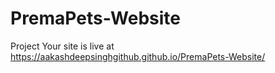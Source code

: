 # PremaPets-Website
Project 
Your site is live at https://aakashdeepsinghgithub.github.io/PremaPets-Website/

